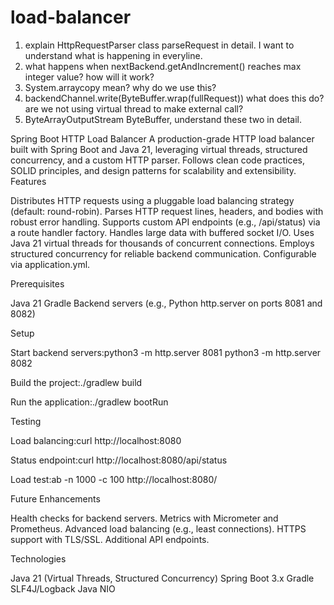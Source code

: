 # load-balancer


1. explain HttpRequestParser class parseRequest in detail. I want to understand what is happening in everyline. 
2. what happens when nextBackend.getAndIncrement() reaches max integer value? how will it work?
3. System.arraycopy mean? why do we use this?
4. backendChannel.write(ByteBuffer.wrap(fullRequest)) what does this do? are we not using virtual thread to make external call?
5. ByteArrayOutputStream ByteBuffer, understand these two in detail.


Spring Boot HTTP Load Balancer
A production-grade HTTP load balancer built with Spring Boot and Java 21, leveraging virtual threads, structured concurrency, and a custom HTTP parser. Follows clean code practices, SOLID principles, and design patterns for scalability and extensibility.
Features

Distributes HTTP requests using a pluggable load balancing strategy (default: round-robin).
Parses HTTP request lines, headers, and bodies with robust error handling.
Supports custom API endpoints (e.g., /api/status) via a route handler factory.
Handles large data with buffered socket I/O.
Uses Java 21 virtual threads for thousands of concurrent connections.
Employs structured concurrency for reliable backend communication.
Configurable via application.yml.

Prerequisites

Java 21
Gradle
Backend servers (e.g., Python http.server on ports 8081 and 8082)

Setup

Start backend servers:python3 -m http.server 8081
python3 -m http.server 8082


Build the project:./gradlew build


Run the application:./gradlew bootRun



Testing

Load balancing:curl http://localhost:8080


Status endpoint:curl http://localhost:8080/api/status


Load test:ab -n 1000 -c 100 http://localhost:8080/



Future Enhancements

Health checks for backend servers.
Metrics with Micrometer and Prometheus.
Advanced load balancing (e.g., least connections).
HTTPS support with TLS/SSL.
Additional API endpoints.

Technologies

Java 21 (Virtual Threads, Structured Concurrency)
Spring Boot 3.x
Gradle
SLF4J/Logback
Java NIO


